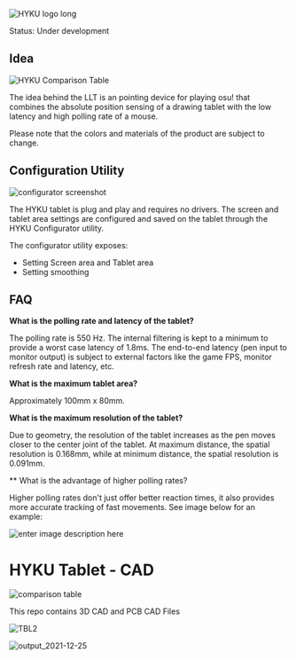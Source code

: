 
![HYKU logo long](https://user-images.githubusercontent.com/18311413/151296349-7dda3d0f-50e5-45e4-92ab-da6190cb1612.png)


Status: Under development

## Idea

![HYKU Comparison Table](https://user-images.githubusercontent.com/18311413/151644011-40247c3f-1858-4fe7-b977-91bd842aceee.png "enter image title here")


The idea behind the LLT is an pointing device for playing osu! that combines the absolute position sensing of a drawing tablet with the low latency and high polling rate of a mouse.


Please note that the colors and materials of the product are subject to change.



## Configuration Utility
![configurator screenshot](https://user-images.githubusercontent.com/18311413/151927797-098c77c6-c0cf-4f20-8955-63f58b2a89a5.png)

The HYKU tablet is plug and play and requires no drivers. The screen and tablet area settings are configured and saved on the tablet through the HYKU Configurator utility.

The configurator utility exposes:
- Setting Screen area and Tablet area
- Setting smoothing

## FAQ

**What is the polling rate and latency of the tablet?**

The polling rate is 550 Hz. The internal filtering is kept to a minimum to provide a worst case latency of 1.8ms. The end-to-end latency (pen input to monitor output) is subject to external factors like the game FPS, monitor refresh rate and latency, etc.

**What is the maximum tablet area?**

Approximately 100mm x 80mm.

**What is the maximum resolution of the tablet?**

Due to geometry, the resolution of the tablet increases as the pen moves closer to the center joint of the tablet. At maximum distance, the spatial resolution is 0.168mm, while at minimum distance, the spatial resolution is  0.091mm.

** What is the advantage of higher polling rates?

Higher polling rates don't just offer better reaction times, it also provides more accurate tracking of fast movements. See image below for an example:

![enter image description here](https://user-images.githubusercontent.com/18311413/147843408-313765c4-39ae-4b70-8b45-a95333d086ce.png "enter image title here")

# HYKU Tablet - CAD

![comparison table](https://user-images.githubusercontent.com/18311413/151644011-40247c3f-1858-4fe7-b977-91bd842aceee.png)


This repo contains 3D CAD and PCB CAD Files

![TBL2](https://user-images.githubusercontent.com/18311413/151928230-37d69286-3b1a-4be6-8ce3-51baddb28af4.png)


![output_2021-12-25](https://user-images.githubusercontent.com/18311413/147380542-2b0fd6ac-12e6-4994-9144-c370a167ab2c.png)
